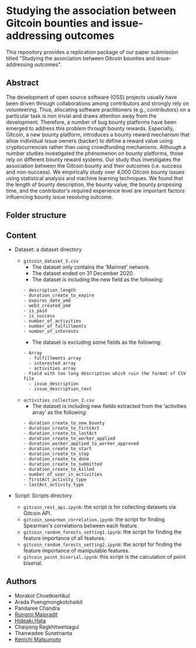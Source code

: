 # Studying the association between Gitcoin bounties and issue-addressing outcomes

This repository provides a replication package of our paper submission titled "Studying the association between Gitcoin bounties and issue-addressing outcomes". 

## Abstract

The development of open source software (OSS) projects usually have been driven through collaborations among contributors and strongly rely on volunteering. Thus, allocating software practitioners (e.g., contributors) on a particular task is non trivial and draws attention away from the development. Therefore, a number of bug bounty platforms have been emerged to address this problem through bounty rewards. Especially, Gitcoin, a new bounty platform, introduces a bounty reward mechanism that allow individual issue owners (backer) to define a reward value using cryptocurrencies rather than using crowdfunding mechanisms. Although a number studies investigated the phenomenon on bounty platforms, those rely on different bounty reward systems. Our study thus investigates the association between the Gitcoin bounty and their outcomes (i.e. success and non-success). We empirically study over 4,000 Gitcoin bounty issues using statistical analysis and machine learning techniques. We found that the length of bounty description, the bounty value, the bounty proposing time, and the contributor's required experience level are important factors influencing bounty issue resolving outcome.

## Folder structure


## Content
- Dataset: a dataset directory
  - `gitcoin_dataset_5.csv`
    - The dataset only contains the 'Mainnet' network.
    - The dataset ended on 31 December 2020.
    - The dataset is including the new field as the following:
    ```
    - description_length
    - duration_create_to_expire
    - expires_date_ymd
    - web3_created_ymd
    - is_paid
    - is_success
    - number_of_activities
    - number_of_fulfillments
    - number_of_interests
    ```
    - The dataset is excluding some fields as the following:
    ```
    - Array
      - fulfillments array
      - interested array
      - activities array
    - Field with too long description which ruin the format of CSV file
      - issue_description
      - issue_description_text
    ```
  - `activities_collection_3.csv`
    - The dataset is including new fields extracted from the ‘activities array’ as the following:
    ```
    - duration_create_to_new_bounty
    - duration_create_to_firstAct
    - duration_create_to_lastAct
    - duration_create_to_worker_applied
    - duration_worker_applied_to_worker_approved
    - duration_create_to_start
    - duration_create_to_stop
    - duration_create_to_done
    - duration_create_to_submitted
    - duration_create_to_killed
    - number_of_user_in_activities
    - firstAct_activity_type
    - lastAct_activity_type
    ```
  
- Script: Scripts directory
  - `gitcoin_rest_api.ipynb`: the script is for collecting datasets via Gitcoin API.
  - `gitcoin_spearman_correlation.ipynb`: the script for finding Spearman's correlations between each feature.
  - `gitcoin_random_forests_setting1.ipynb`: the script for finding the feature importance of all features.
  - `gitcoin_random_forests_setting2.ipynb`: the script for finding the feature importance of manipulable features.
  - `gitcoin_point_biserial.ipynb`: this script is the calculation of point biserial.

## Authors
- Morakot Choetkiertikul
- Arada Puengmongkolchaikit
- Pandaree Chandra
- [Rungroj Maipradit](https://rungroj-m.github.io)
- [Hideaki Hata](https://hideakihata.github.io/)
- Chaiyong Ragkhitwetsagul
- Thanwadee Sunetnanta
- [Kenichi Matsumoto](https://matsumotokenichi.github.io/)
